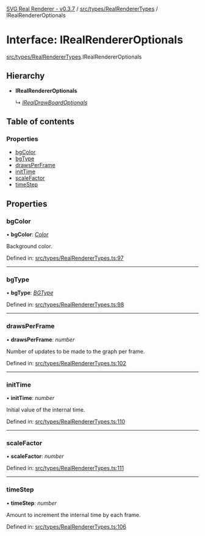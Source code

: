 [SVG Real Renderer - v0.3.7](../docs.md) / [src/types/RealRendererTypes](../modules/src_types_realrenderertypes.md) / IRealRendererOptionals

# Interface: IRealRendererOptionals

[src/types/RealRendererTypes](../modules/src_types_realrenderertypes.md).IRealRendererOptionals

## Hierarchy

* **IRealRendererOptionals**

  ↳ [*IRealDrawBoardOptionals*](src_types_realdrawboardtypes.irealdrawboardoptionals.md)

## Table of contents

### Properties

- [bgColor](src_types_realrenderertypes.irealrendereroptionals.md#bgcolor)
- [bgType](src_types_realrenderertypes.irealrendereroptionals.md#bgtype)
- [drawsPerFrame](src_types_realrenderertypes.irealrendereroptionals.md#drawsperframe)
- [initTime](src_types_realrenderertypes.irealrendereroptionals.md#inittime)
- [scaleFactor](src_types_realrenderertypes.irealrendereroptionals.md#scalefactor)
- [timeStep](src_types_realrenderertypes.irealrendereroptionals.md#timestep)

## Properties

### bgColor

• **bgColor**: [*Color*](../modules/src_types_realrenderertypes.md#color)

Background color.

Defined in: [src/types/RealRendererTypes.ts:97](https://github.com/HarshKhandeparkar/svg-real-renderer/blob/ff87ea8/src/types/RealRendererTypes.ts#L97)

___

### bgType

• **bgType**: [*BGType*](../modules/src_types_realrenderertypes.md#bgtype)

Defined in: [src/types/RealRendererTypes.ts:98](https://github.com/HarshKhandeparkar/svg-real-renderer/blob/ff87ea8/src/types/RealRendererTypes.ts#L98)

___

### drawsPerFrame

• **drawsPerFrame**: *number*

Number of updates to be made to the graph per frame.

Defined in: [src/types/RealRendererTypes.ts:102](https://github.com/HarshKhandeparkar/svg-real-renderer/blob/ff87ea8/src/types/RealRendererTypes.ts#L102)

___

### initTime

• **initTime**: *number*

Initial value of the internal time.

Defined in: [src/types/RealRendererTypes.ts:110](https://github.com/HarshKhandeparkar/svg-real-renderer/blob/ff87ea8/src/types/RealRendererTypes.ts#L110)

___

### scaleFactor

• **scaleFactor**: *number*

Defined in: [src/types/RealRendererTypes.ts:111](https://github.com/HarshKhandeparkar/svg-real-renderer/blob/ff87ea8/src/types/RealRendererTypes.ts#L111)

___

### timeStep

• **timeStep**: *number*

Amount to increment the internal time by each frame.

Defined in: [src/types/RealRendererTypes.ts:106](https://github.com/HarshKhandeparkar/svg-real-renderer/blob/ff87ea8/src/types/RealRendererTypes.ts#L106)
